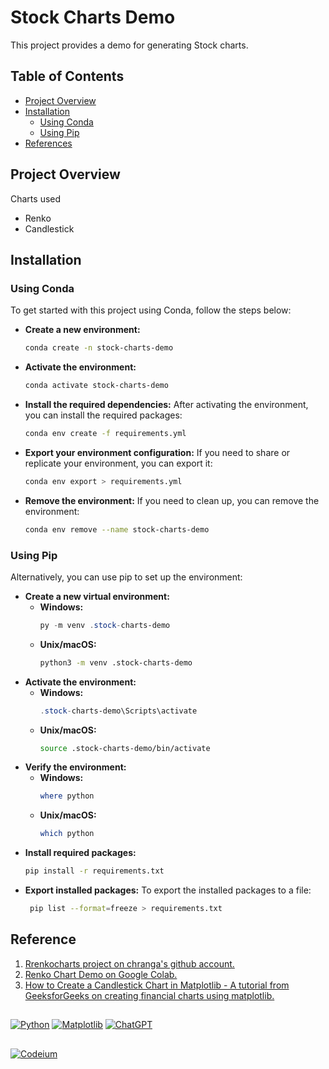 # Stock Charts Demo
This project provides a demo for generating Stock charts.

## Table of Contents
- [Project Overview](#project-overview)
- [Installation](#installation)
  - [Using Conda](#using-conda)
  - [Using Pip](#using-pip)
- [References](#reference)

## Project Overview
Charts used
- Renko
- Candlestick

## Installation

### Using Conda
To get started with this project using Conda, follow the steps below:

- **Create a new environment:**
   ```bash
   conda create -n stock-charts-demo
   ```
- **Activate the environment:**
   ```bash
   conda activate stock-charts-demo
   ```
- **Install the required dependencies:**
  After activating the environment, you can install the required packages:
  ```bash
  conda env create -f requirements.yml
  ```
- **Export your environment configuration:**
  If you need to share or replicate your environment, you can export it:
  ```bash
  conda env export > requirements.yml
   ```
- **Remove the environment:**
  If you need to clean up, you can remove the environment:
   ```bash
   conda env remove --name stock-charts-demo
   ```

### Using Pip
Alternatively, you can use pip to set up the environment:

- **Create a new virtual environment:**
  - **Windows:**
    ```powershell
    py -m venv .stock-charts-demo
    ```
  - **Unix/macOS:**
    ```bash
    python3 -m venv .stock-charts-demo
    ```
- **Activate the environment:**
  - **Windows:**
    ```powershell
    .stock-charts-demo\Scripts\activate
    ```
  - **Unix/macOS:**
    ```bash
    source .stock-charts-demo/bin/activate
    ```
- **Verify the environment:**
  - **Windows:**
    ```powershell
    where python
    ```
  - **Unix/macOS:**
    ```bash
    which python
    ```
- **Install required packages:**
  ```bash
  pip install -r requirements.txt
  ```
- **Export installed packages:**
  To export the installed packages to a file:
  ```bash
   pip list --format=freeze > requirements.txt
  ```

## Reference
1. [Rrenkocharts project on chranga's github account.](https://github.com/chranga/renkocharts)
2. [Renko Chart Demo on Google Colab.](https://colab.research.google.com/drive/1qHq4sjCf8zodROUDrtYFYeMiX6AvwDQQ?usp=sharing)
3. [How to Create a Candlestick Chart in Matplotlib - A tutorial from GeeksforGeeks on creating financial charts using matplotlib.](https://www.geeksforgeeks.org/how-to-create-a-candlestick-chart-in-matplotlib)

##
[![Python](https://img.shields.io/badge/python-3670A0?style=for-the-badge&logo=python&logoColor=ffdd54)](https://www.python.org/)
[![Matplotlib](https://img.shields.io/badge/Matplotlib-%23ffffff.svg?style=for-the-badge&logo=Matplotlib&logoColor=black)](https://matplotlib.org/)
[![ChatGPT](https://img.shields.io/badge/chatGPT-74aa9c?style=for-the-badge&logo=openai&logoColor=white)](https://chatgpt.com/)

##
[![Codeium](https://codeium.com/badges/main)](https://codeium.com)

